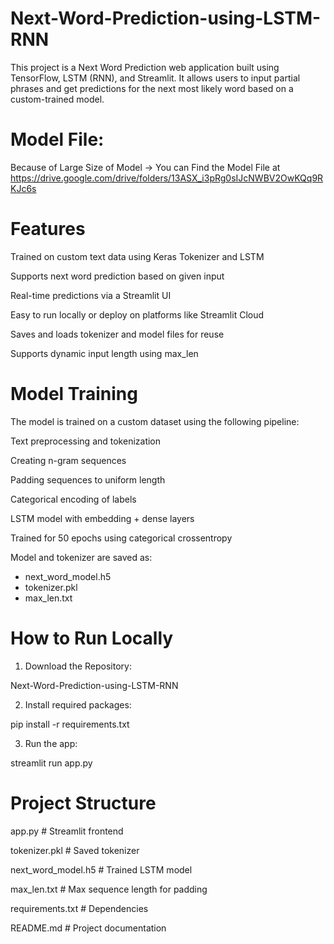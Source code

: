 # Next-Word-Prediction-using-LSTM-RNN
This project is a Next Word Prediction web application built using TensorFlow, LSTM (RNN), and Streamlit. It allows users to input partial phrases and get predictions for the next most likely word based on a custom-trained model.

# Model File:

Because of Large Size of Model -> You can Find the Model File at https://drive.google.com/drive/folders/13ASX_i3pRg0sIJcNWBV2OwKQq9RKJc6s

# Features

Trained on custom text data using Keras Tokenizer and LSTM

Supports next word prediction based on given input

Real-time predictions via a Streamlit UI

Easy to run locally or deploy on platforms like Streamlit Cloud

Saves and loads tokenizer and model files for reuse

Supports dynamic input length using max_len

# Model Training

The model is trained on a custom dataset using the following pipeline:

Text preprocessing and tokenization

Creating n-gram sequences

Padding sequences to uniform length

Categorical encoding of labels

LSTM model with embedding + dense layers

Trained for 50 epochs using categorical crossentropy

Model and tokenizer are saved as:

- next_word_model.h5
- tokenizer.pkl
- max_len.txt

# How to Run Locally

1. Download the Repository:

Next-Word-Prediction-using-LSTM-RNN

2. Install required packages:

pip install -r requirements.txt

3. Run the app:

streamlit run app.py

# Project Structure

app.py            # Streamlit frontend

tokenizer.pkl      # Saved tokenizer

next_word_model.h5    # Trained LSTM model

max_len.txt      # Max sequence length for padding

requirements.txt   # Dependencies

README.md    # Project documentation
